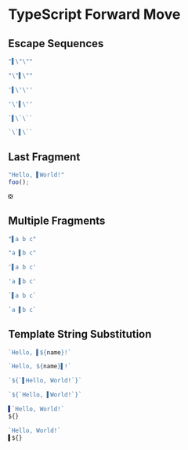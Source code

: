 # TypeScript Forward Move
## Escape Sequences
```typescript
"▌\"\""
```
```typescript
"\"▌\""
```

```typescript
'▌\'\''
```
```typescript
'\'▌\''
```

```typescript
`▌\`\``
```
```typescript
`\`▌\``
```

## Last Fragment
```typescript
"Hello, ▌World!"
foo();
```
```typescript
❎
```

## Multiple Fragments
```typescript
"▌a b c"
```
```typescript
"a ▌b c"
```

```typescript
'▌a b c'
```
```typescript
'a ▌b c'
```

```typescript
`▌a b c`
```
```typescript
`a ▌b c`
```

## Template String Substitution
```typescript
`Hello, ▌${name}!`
```
```typescript
`Hello, ${name}▌!`
```

```typescript
`${`▌Hello, World!`}`
```
```typescript
`${`Hello, ▌World!`}`
```

```typescript
▌`Hello, World!`
${}
```
```typescript
`Hello, World!`
▌${}
```